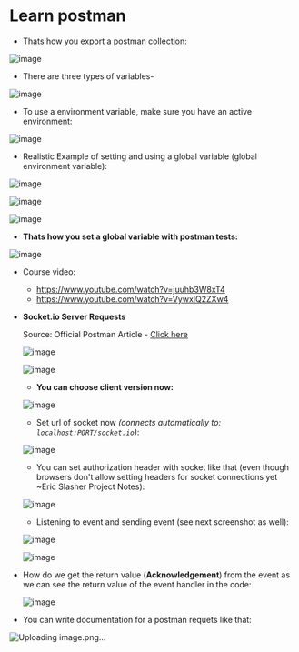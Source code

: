 # Learn postman

- Thats how you export a postman collection:

![image](https://user-images.githubusercontent.com/31458531/192098914-a3438a9c-21cc-4fe0-9db3-fbd8bd3ee4fe.png)

- There are three types of variables-

![image](https://user-images.githubusercontent.com/31458531/192097123-03363f4f-c73f-4eeb-8560-ea43f28af8e4.png)

- To use a environment variable, make sure you have an active environment:

![image](https://user-images.githubusercontent.com/31458531/192097168-c942fe81-bac8-433e-8782-17d5f0175993.png)

- Realistic Example of setting and using a global variable (global environment variable):

![image](https://user-images.githubusercontent.com/31458531/192096992-b0f411bd-94b8-40ec-b8e3-1da159dfb7bc.png)

![image](https://user-images.githubusercontent.com/31458531/192097027-607ccbd6-efa2-4e08-9252-a129e717fe04.png)

![image](https://user-images.githubusercontent.com/31458531/192097045-67907d3a-b262-479a-b041-d41df42ac9b2.png)


- **Thats how you set a global variable with postman tests:**

![image](https://user-images.githubusercontent.com/31458531/202670601-dd595467-2185-40f6-bda4-8a093b02616c.png)

- Course video:
  - https://www.youtube.com/watch?v=juuhb3W8xT4
  - https://www.youtube.com/watch?v=VywxIQ2ZXw4

- **Socket.io Server Requests**

  Source: Official Postman Article - [Click here](https://blog.postman.com/postman-now-supports-socket-io/)

  ![image](https://user-images.githubusercontent.com/31458531/202640780-2d8b1f24-69be-4c2c-b052-9ba07eef4c23.png)

  ![image](https://user-images.githubusercontent.com/31458531/202640917-279da6ed-7aa0-4ba8-b0e4-70012a18c15a.png)

  - **You can choose client version now:**

  ![image](https://user-images.githubusercontent.com/31458531/202641045-34a12cdd-2745-4e2d-af8c-3fbe3bbe97bf.png)
  
  - Set url of socket now *(connects automatically to: `localhost:PORT/socket.io`)*:

  ![image](https://user-images.githubusercontent.com/31458531/202674719-3b430491-8dd8-40e0-8069-025dac790dd3.png) 


  - You can set authorization header with socket like that (even though browsers don't allow setting headers for socket connections yet ~Eric Slasher Project Notes):

  ![image](https://user-images.githubusercontent.com/31458531/202671481-19c3fe2c-376f-4880-8075-3a1ce02c509c.png)

  - Listening to event and sending event (see next screenshot as well):

  ![image](https://user-images.githubusercontent.com/31458531/202681646-842da8a5-04cd-4c9b-a309-593a286de4a2.png)


  ![image](https://user-images.githubusercontent.com/31458531/202681171-522a10c0-d5d3-4609-bb1b-8acc981b9e87.png)


- How do we get the return value (**Acknowledgement**) from the event as we can see the return value of the event handler in the code:

  ![image](https://user-images.githubusercontent.com/31458531/202679754-fb80a256-5169-41e4-a95f-baf72f1780db.png)


- You can write documentation for a postman requets like that:

![Uploading image.png…]()
